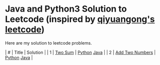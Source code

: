 # Java and Python3 Solution to Leetcode (inspired by [qiyuangong's leetcode](https://github.com/qiyuangong/leetcode))

Here are my solution to leetcode problems. 

| # | Title | Solution |
| 1 | [Two Sum](https://leetcode.com/problems/two-sum/) | [Python](https://github.com/gzhang71/Leetcode/blob/master/python/venv/Scripts/TwoSum.py) [Java](https://github.com/gzhang71/Leetcode/blob/master/java/src/TwoSum.java) | 
| 2 | [Add Two Numbers](https://leetcode.com/problems/add-two-numbers/) | 
[Python]() [Java]() | 
